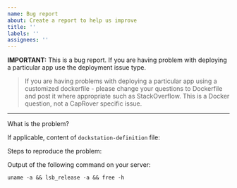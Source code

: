 ```yaml
---
name: Bug report
about: Create a report to help us improve
title: ''
labels: ''
assignees: ''
---
```


**IMPORTANT:** This is a bug report. If you are having problem with deploying a particular app use the deployment issue type.

> If you are having problems with deploying a particular app using a customized dockerfile - please change your questions to Dockerfile and post it where appropriate such as StackOverflow. This is a Docker question, not a CapRover specific issue.

---

What is the problem?

If applicable, content of `dockstation-definition` file:

Steps to reproduce the problem:

Output of the following command on your server:

```
uname -a && lsb_release -a && free -h
```
